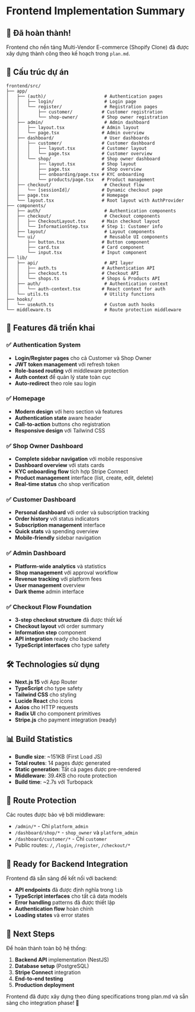 # Frontend Implementation Summary

## 🎉 Đã hoàn thành!

Frontend cho nền tảng Multi-Vendor E-commerce (Shopify Clone) đã được xây dựng thành công theo kế hoạch trong `plan.md`.

## 📁 Cấu trúc dự án

```
frontend/src/
├── app/
│   ├── (auth)/                      # Authentication pages
│   │   ├── login/                   # Login page
│   │   └── register/                # Registration pages
│   │       ├── customer/           # Customer registration
│   │       └── shop-owner/         # Shop owner registration
│   ├── admin/                       # Admin dashboard
│   │   ├── layout.tsx              # Admin layout
│   │   └── page.tsx                # Admin overview
│   ├── dashboard/                   # User dashboards
│   │   ├── customer/               # Customer dashboard
│   │   │   ├── layout.tsx          # Customer layout
│   │   │   └── page.tsx            # Customer overview
│   │   └── shop/                   # Shop owner dashboard
│   │       ├── layout.tsx          # Shop layout
│   │       ├── page.tsx            # Shop overview
│   │       ├── onboarding/page.tsx # KYC onboarding
│   │       └── products/page.tsx   # Product management
│   ├── checkout/                    # Checkout flow
│   │   └── [sessionId]/            # Dynamic checkout page
│   ├── page.tsx                    # Homepage
│   └── layout.tsx                  # Root layout with AuthProvider
├── components/
│   ├── auth/                        # Authentication components
│   ├── checkout/                    # Checkout components
│   │   ├── CheckoutLayout.tsx      # Main checkout layout
│   │   └── InformationStep.tsx     # Step 1: Customer info
│   ├── layout/                      # Layout components
│   └── ui/                          # Reusable UI components
│       ├── button.tsx              # Button component
│       ├── card.tsx                # Card component
│       └── input.tsx               # Input component
├── lib/
│   ├── api/                         # API layer
│   │   ├── auth.ts                 # Authentication API
│   │   ├── checkout.ts             # Checkout API
│   │   └── shops.ts                # Shops & Products API
│   ├── auth/                        # Authentication context
│   │   └── auth-context.tsx        # React context for auth
│   └── utils.ts                     # Utility functions
├── hooks/
│   └── useAuth.ts                   # Custom auth hooks
└── middleware.ts                    # Route protection middleware
```

## 🚀 Features đã triển khai

### ✅ Authentication System

- **Login/Register pages** cho cả Customer và Shop Owner
- **JWT token management** với refresh token
- **Role-based routing** với middleware protection
- **Auth context** để quản lý state toàn cục
- **Auto-redirect** theo role sau login

### ✅ Homepage

- **Modern design** với hero section và features
- **Authentication state** aware header
- **Call-to-action** buttons cho registration
- **Responsive design** với Tailwind CSS

### ✅ Shop Owner Dashboard

- **Complete sidebar navigation** với mobile responsive
- **Dashboard overview** với stats cards
- **KYC onboarding flow** tích hợp Stripe Connect
- **Product management** interface (list, create, edit, delete)
- **Real-time status** cho shop verification

### ✅ Customer Dashboard

- **Personal dashboard** với order và subscription tracking
- **Order history** với status indicators
- **Subscription management** interface
- **Quick stats** và spending overview
- **Mobile-friendly** sidebar navigation

### ✅ Admin Dashboard

- **Platform-wide analytics** và statistics
- **Shop management** với approval workflow
- **Revenue tracking** với platform fees
- **User management** overview
- **Dark theme** admin interface

### ✅ Checkout Flow Foundation

- **3-step checkout structure** đã được thiết kế
- **Checkout layout** với order summary
- **Information step** component
- **API integration** ready cho backend
- **TypeScript interfaces** cho type safety

## 🛠️ Technologies sử dụng

- **Next.js 15** với App Router
- **TypeScript** cho type safety
- **Tailwind CSS** cho styling
- **Lucide React** cho icons
- **Axios** cho HTTP requests
- **Radix UI** cho component primitives
- **Stripe.js** cho payment integration (ready)

## 📊 Build Statistics

- **Bundle size**: ~151KB (First Load JS)
- **Total routes**: 14 pages được generated
- **Static generation**: Tất cả pages được pre-rendered
- **Middleware**: 39.4KB cho route protection
- **Build time**: ~2.7s với Turbopack

## 🔐 Route Protection

Các routes được bảo vệ bởi middleware:

- `/admin/*` - Chỉ `platform_admin`
- `/dashboard/shop/*` - `shop_owner` và `platform_admin`
- `/dashboard/customer/*` - Chỉ `customer`
- Public routes: `/`, `/login`, `/register`, `/checkout/*`

## 🎯 Ready for Backend Integration

Frontend đã sẵn sàng để kết nối với backend:

- **API endpoints** đã được định nghĩa trong `lib`
- **TypeScript interfaces** cho tất cả data models
- **Error handling** patterns đã được thiết lập
- **Authentication flow** hoàn chỉnh
- **Loading states** và error states

## 🚦 Next Steps

Để hoàn thành toàn bộ hệ thống:

1. **Backend API** implementation (NestJS)
2. **Database setup** (PostgreSQL)
3. **Stripe Connect** integration
4. **End-to-end testing**
5. **Production deployment**

Frontend đã được xây dựng theo đúng specifications trong plan.md và sẵn sàng cho integration phase! 🎉
